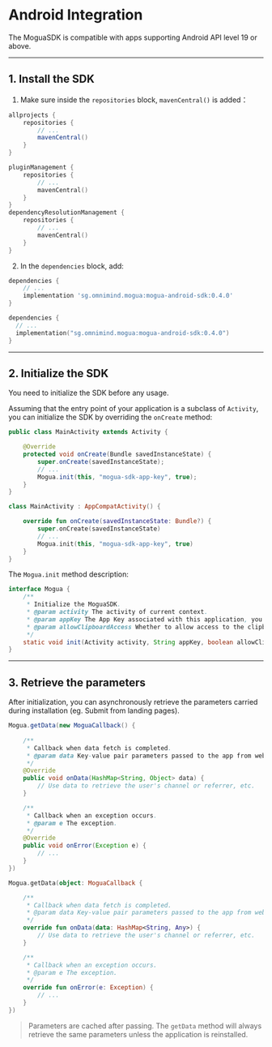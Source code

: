 [//]: # (redundant)
# Android Integration

The MoguaSDK is compatible with apps supporting Android API level 19 or above.

---

## 1. Install the SDK

1. Make sure inside the `repositories` block, `mavenCentral()` is added：

[//]: # (language="Groovy", target="project/build.gradle")
```groovy
allprojects {
    repositories {
        // ...
        mavenCentral()
    }
}
```
[//]: # (language="Kotlin", target="project/settings.gradle.kts")
```kotlin
pluginManagement {
    repositories {
        // ...
        mavenCentral()
    }
}
dependencyResolutionManagement {
    repositories {
        // ...
        mavenCentral()
    }
}
```


2. In the `dependencies` block, add:

[//]: # (language="Groovy", target="app/build.gradle")
```groovy
dependencies {
    // ...
    implementation 'sg.omnimind.mogua:mogua-android-sdk:0.4.0'
}
```
[//]: # (language="Kotlin", target="app/build.gradle.kts")
```kotlin
dependencies {
  // ...
  implementation("sg.omnimind.mogua:mogua-android-sdk:0.4.0")
}
```

---

## 2. Initialize the SDK

You need to initialize the SDK before any usage.

Assuming that the entry point of your application is a subclass of `Activity`, you can initialize the SDK by overriding the `onCreate` method:

[//]: # (language="Java", target="MainActivity.java")
```java
public class MainActivity extends Activity {

    @Override
    protected void onCreate(Bundle savedInstanceState) {
        super.onCreate(savedInstanceState);
        // ...
        Mogua.init(this, "mogua-sdk-app-key", true);
    }
}
```
[//]: # (language="Kotlin", target="MainActivity.kt")
```kotlin
class MainActivity : AppCompatActivity() {

    override fun onCreate(savedInstanceState: Bundle?) {
        super.onCreate(savedInstanceState)
        // ...
        Mogua.init(this, "mogua-sdk-app-key", true)
    }
}
```

The `Mogua.init` method description:

[//]: # (language="Java")
```java
interface Mogua {
    /**
     * Initialize the MoguaSDK.
     * @param activity The activity of current context.
     * @param appKey The App Key associated with this application, you can find it on the mogua.io dashboard.
     * @param allowClipboardAccess Whether to allow access to the clipboard. Enabling this feature can enhance accuracy, but may trigger permission warnings on certain systems.
     */
    static void init(Activity activity, String appKey, boolean allowClipboardAccess);
}
```

[//]: # (Placeholder: Privacy Policy for Clipboard Authorization)

---

## 3. Retrieve the parameters

After initialization, you can asynchronously retrieve the parameters carried during installation (eg. Submit from landing pages).

[//]: # (language="Java", target="Example")
```java
Mogua.getData(new MoguaCallback() {
    
    /**
     * Callback when data fetch is completed.
     * @param data Key-value pair parameters passed to the app from webpage. If no parameters are provided, an empty HashMap object is returned.
     */
    @Override
    public void onData(HashMap<String, Object> data) {
        // Use data to retrieve the user's channel or referrer, etc.
    }

    /**
     * Callback when an exception occurs.
     * @param e The exception.
     */
    @Override
    public void onError(Exception e) {
        // ...
    }
})
```
[//]: # (language="Kotlin", target="Example")
```kotlin
Mogua.getData(object: MoguaCallback {

    /**
     * Callback when data fetch is completed.
     * @param data Key-value pair parameters passed to the app from webpage. If no parameters are provided, an empty HashMap object is returned.
     */
    override fun onData(data: HashMap<String, Any>) {
        // Use data to retrieve the user's channel or referrer, etc.
    }

    /**
     * Callback when an exception occurs.
     * @param e The exception.
     */
    override fun onError(e: Exception) {
        // ...
    }
})
```

> Parameters are cached after passing.
> The `getData` method will always retrieve the same parameters unless the application is reinstalled.